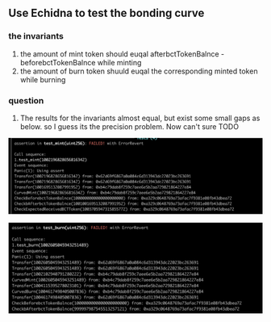 ## Use Echidna to test the bonding curve

### the invariants
1. the amount of mint token should euqal afterbctTokenBalnce - beforebctTokenBalnce  while minting
2. the amount of burn token shuuld euqal the corresponding minted token while burning

### question

1. The results for  the invariants almost equal, but exist some small gaps as below. so I guess its the precision problem. Now can't sure TODO

![mint_test](./result/mint_test.png)

![burn_test](./result/burn_test.png)
